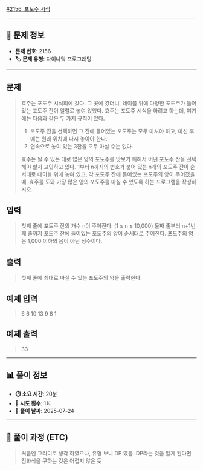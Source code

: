 [#2156. 포도주 시식](https://www.acmicpc.net/problem/2156)
<img src="https://static.solved.ac/tier_small/10.svg" width="16" height="16">

---

## 📍 문제 정보

- **문제 번호**: 2156
- **🏷️ 문제 유형**: 다이나믹 프로그래밍

---

## 문제

> 효주는 포도주 시식회에 갔다. 그 곳에 갔더니, 테이블 위에 다양한 포도주가 들어있는 포도주 잔이 일렬로 놓여 있었다. 효주는 포도주 시식을 하려고 하는데, 여기에는 다음과 같은 두 가지 규칙이 있다.
>
> 1. 포도주 잔을 선택하면 그 잔에 들어있는 포도주는 모두 마셔야 하고, 마신 후에는 원래 위치에 다시 놓아야 한다.
> 2. 연속으로 놓여 있는 3잔을 모두 마실 수는 없다.
>
> 효주는 될 수 있는 대로 많은 양의 포도주를 맛보기 위해서 어떤 포도주 잔을 선택해야 할지 고민하고 있다. 1부터 n까지의 번호가 붙어 있는 n개의 포도주 잔이 순서대로 테이블 위에 놓여 있고, 각 포도주 잔에 들어있는 포도주의 양이 주어졌을 때, 효주를 도와 가장 많은 양의 포도주를 마실 수 있도록 하는 프로그램을 작성하시오.

## 입력

> 첫째 줄에 포도주 잔의 개수 n이 주어진다. (1 ≤ n ≤ 10,000) 둘째 줄부터 n+1번째 줄까지 포도주 잔에 들어있는 포도주의 양이 순서대로 주어진다. 포도주의 양은 1,000 이하의 음이 아닌 정수이다.

## 출력

> 첫째 줄에 최대로 마실 수 있는 포도주의 양을 출력한다.

## 예제 입력

> 6
> 6
> 10
> 13
> 9
> 8
> 1

## 예제 출력

> 33

---

## 📊 풀이 정보

- **⏱️ 소요 시간**: 20분
- **🔄 시도 횟수**: 1회
- **📅 풀이 날짜**: 2025-07-24

---

## 💭 풀이 과정 (ETC)

> 처음엔 그리디로 생각 하였으나, 유형 보니 DP 였음.
> DP라는 것을 알게 된다면 점화식을 구하는 것은 어렵지 않은 듯
